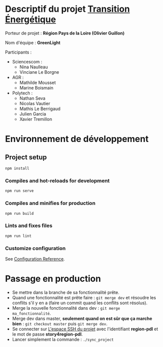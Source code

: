# Descriptif du projet [Transition Énergétique](hyblab.polytech.univ-nantes.fr/region-pdl/)

Porteur de projet : **Région Pays de la Loire (Olivier Guillon)**

Nom d'équipe : **GreenLight**

Participants : 

- Sciencescom :
    - Nina Naulleau
    - Vinciane Le Borgne
- AGR :
    - Mathilde Mousset
    - Marine Boismain
- Polytech :  
    - Nathan Seva
    - Nicolas Vautier
    - Mathis Le Berrigaud
    - Julien Garcia
    - Xavier Tremillon


# Environnement de développement

## Project setup
```
npm install
```

### Compiles and hot-reloads for development
```
npm run serve
```

### Compiles and minifies for production
```
npm run build
```

### Lints and fixes files
```
npm run lint
```

### Customize configuration
See [Configuration Reference](https://cli.vuejs.org/config/).


# Passage en production

- Se mettre dans la branche de sa fonctionnalité prête.
- Quand une fonctionnalité est prête faire : `git merge dev` et résoudre les conflits s'il y en a (faire un commit quand les conflits sont résolus).
- Merge la nouvelle fonctionnalité dans dev : `git merge ma_fonctionnalité`.
- Merge dev dans master, **seulement quand on est sûr que ça marche bien** : `git checkout master` puis `git merge dev`.
- Se connecter sur [L'espace SSH du projet](https://hyblab.polytech.univ-nantes.fr/ssh/) avec l'identifiant **region-pdl** et le mot de passe **story4region-pdl**.
- Lancer simplement la commande : `./sync_project`

